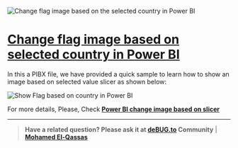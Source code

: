 ![Change flag image based on the selected country in Power BI](https://user-images.githubusercontent.com/49816567/98629625-52390800-232a-11eb-8225-434ecba4bc10.png)



# [Change flag image based on selected country in Power BI](https://debug.to/974/power-bi-change-image-based-on-slicer)

In this a PIBX file, we have provided a quick sample to learn how to show an image based on selected value slicer as shown below:

![Show Flag based on country in Power BI](https://user-images.githubusercontent.com/49816567/98631409-6da61200-232e-11eb-8dbe-e0e368d98cab.gif)

  
For more details, Please, Check **[Power BI change image based on slicer](https://debug.to/974/power-bi-change-image-based-on-slicer)**



--------------
> **Have a related question? Please ask it at [deBUG.to](https://deBUG.to) Community** | **[Mohamed El-Qassas](https://devoworx.com)**
